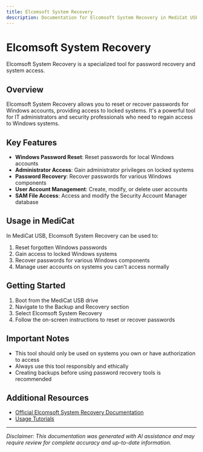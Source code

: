 ```yaml
---
title: Elcomsoft System Recovery
description: Documentation for Elcomsoft System Recovery in MediCat USB
---
```


# Elcomsoft System Recovery

Elcomsoft System Recovery is a specialized tool for password recovery and system access.

## Overview

Elcomsoft System Recovery allows you to reset or recover passwords for Windows accounts, providing access to locked systems. It's a powerful tool for IT administrators and security professionals who need to regain access to Windows systems.

## Key Features

- **Windows Password Reset**: Reset passwords for local Windows accounts
- **Administrator Access**: Gain administrator privileges on locked systems
- **Password Recovery**: Recover passwords for various Windows components
- **User Account Management**: Create, modify, or delete user accounts
- **SAM File Access**: Access and modify the Security Account Manager database

## Usage in MediCat

In MediCat USB, Elcomsoft System Recovery can be used to:

1. Reset forgotten Windows passwords
2. Gain access to locked Windows systems
3. Recover passwords for various Windows components
4. Manage user accounts on systems you can't access normally

## Getting Started

1. Boot from the MediCat USB drive
2. Navigate to the Backup and Recovery section
3. Select Elcomsoft System Recovery
4. Follow the on-screen instructions to reset or recover passwords

## Important Notes

- This tool should only be used on systems you own or have authorization to access
- Always use this tool responsibly and ethically
- Creating backups before using password recovery tools is recommended

## Additional Resources

- [Official Elcomsoft System Recovery Documentation](https://www.elcomsoft.com/esr.html)
- [Usage Tutorials](https://www.elcomsoft.com/help/)

---

*Disclaimer: This documentation was generated with AI assistance and may require review for complete accuracy and up-to-date information.*
